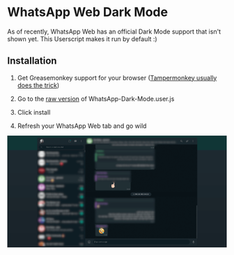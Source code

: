 # WhatsApp Web Dark Mode

As of recently, WhatsApp Web has an official Dark Mode support that isn't shown yet. This Userscript makes it run by default :)

## Installation

1. Get Greasemonkey support for your browser ([Tampermonkey usually does the trick](https://chrome.google.com/webstore/detail/tampermonkey/dhdgffkkebhmkfjojejmpbldmpobfkfo?hl=en))

2. Go to the [raw version](https://github.com/tkore/WhatsApp-Web-dark-mode/raw/master/WhatsApp-Dark-Mode.user.js) of WhatsApp-Dark-Mode.user.js

3. Click install

4. Refresh your WhatsApp Web tab and go wild

![](screenshot.png)